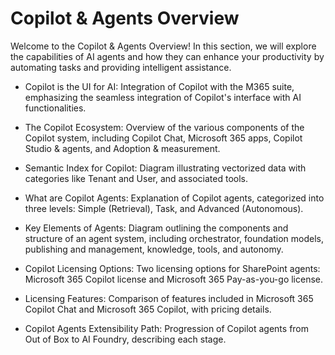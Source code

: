 # Copilot & Agents Overview

Welcome to the Copilot & Agents Overview! In this section, we will explore the capabilities of AI agents and how they can enhance your productivity by automating tasks and providing intelligent assistance.

- Copilot is the UI for AI: Integration of Copilot with the M365 suite, emphasizing the seamless integration of Copilot's interface with AI functionalities.

- The Copilot Ecosystem: Overview of the various components of the Copilot system, including Copilot Chat, Microsoft 365 apps, Copilot Studio & agents, and Adoption & measurement.

- Semantic Index for Copilot: Diagram illustrating vectorized data with categories like Tenant and User, and associated tools.

- What are Copilot Agents: Explanation of Copilot agents, categorized into three levels: Simple (Retrieval), Task, and Advanced (Autonomous).

- Key Elements of Agents: Diagram outlining the components and structure of an agent system, including orchestrator, foundation models, publishing and management, knowledge, tools, and autonomy.

- Copilot Licensing Options: Two licensing options for SharePoint agents: Microsoft 365 Copilot license and Microsoft 365 Pay-as-you-go license.

- Licensing Features: Comparison of features included in Microsoft 365 Copilot Chat and Microsoft 365 Copilot, with pricing details.

- Copilot Agents Extensibility Path: Progression of Copilot agents from Out of Box to AI Foundry, describing each stage.
